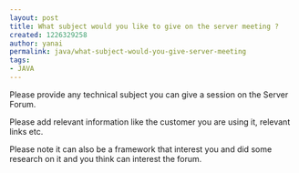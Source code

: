 ```yaml
---
layout: post
title: What subject would you like to give on the server meeting ?
created: 1226329258
author: yanai
permalink: java/what-subject-would-you-give-server-meeting
tags:
- JAVA
---
```

<p>Please provide any technical subject you can give a session on the Server Forum.</p><p>Please add relevant information like the customer you are using it, relevant links etc.</p><p>Please note it can also be a framework that interest you and did some research on it and you think can interest the forum.</p>
